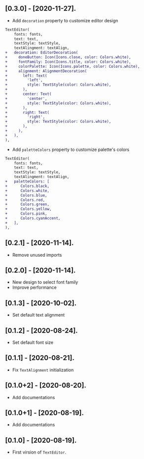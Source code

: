 ## [0.3.0] - [2020-11-27].

* Add `decoration` property to customize editor design

```diff
TextEditor(
    fonts: fonts,
    text: text,
    textStyle: textStyle,
    textAlingment: textAlign,
+   decoration: EditorDecoration(
+     doneButton: Icon(Icons.close, color: Colors.white),
+     fontFamily: Icon(Icons.title, color: Colors.white),
+     colorPalette: Icon(Icons.palette, color: Colors.white),
+     alignment: AlignmentDecoration(
+       left: Text(
+         'left',
+         style: TextStyle(color: Colors.white),
+       ),
+       center: Text(
+         'center',
+         style: TextStyle(color: Colors.white),
+       ),
+       right: Text(
+         'right',
+         style: TextStyle(color: Colors.white),
+       ),
+     ),
+   ),
),
```

* Add `paletteColors` property to customize palette's colors

```diff
TextEditor(
    fonts: fonts,
    text: text,
    textStyle: textStyle,
    textAlingment: textAlign,
+   paletteColors: [
+      Colors.black,
+      Colors.white,
+      Colors.blue,
+      Colors.red,
+      Colors.green,
+      Colors.yellow,
+      Colors.pink,
+      Colors.cyanAccent,
+   ],
),
```

## [0.2.1] - [2020-11-14].

* Remove unused imports

## [0.2.0] - [2020-11-14].

* New design to select font family
* Improve performance

## [0.1.3] - [2020-10-02].

* Set default text alignment

## [0.1.2] - [2020-08-24].

* Set default font size

## [0.1.1] - [2020-08-21].

* Fix `TextAlignment` initialization

## [0.1.0+2] - [2020-08-20].

* Add documentations

## [0.1.0+1] - [2020-08-19].

* Add documentations

## [0.1.0] - [2020-08-19].

* First virsion of `TextEditor`.
